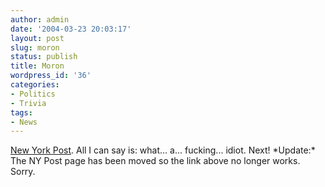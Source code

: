 ```yaml
---
author: admin
date: '2004-03-23 20:03:17'
layout: post
slug: moron
status: publish
title: Moron
wordpress_id: '36'
categories:
- Politics
- Trivia
tags:
- News
---
```


[New York Post](http://www.nypost.com/news/nationalnews/21043.htm). All
I can say is: what... a... fucking... idiot. Next! \*Update:\* The NY
Post page has been moved so the link above no longer works. Sorry.
